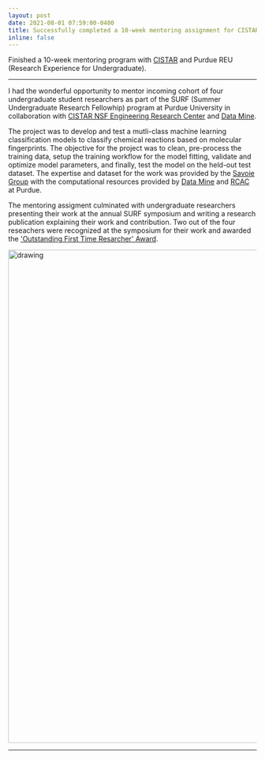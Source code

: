 ```yaml
---
layout: post
date: 2021-08-01 07:59:00-0400
title: Successfully completed a 10-week mentoring assignment for CISTAR and Purdue REU
inline: false
---
```


Finished a 10-week mentoring program with [CISTAR](http://cistar.us) and Purdue REU (Research Experience for Undergraduate). 

***

I had the wonderful opportunity to mentor incoming cohort of four undergraduate student researchers as part of the SURF (Summer Undergraduate Research Fellowhip) program at Purdue University in collaboration with [CISTAR NSF Engineering Research Center](http://cistar.us) and [Data Mine](https://datamine.purdue.edu). 

The project was to develop and test a mutli-class machine learning classification models to classify chemical reactions based on molecular fingerprints. The objective for the project was to clean, pre-process the training data, setup the training workflow for the model fitting, validate and optimize model parameters, and finally, test the model on the held-out test dataset. The expertise and dataset for the work was provided by the [Savoie Group](https://engineering.purdue.edu/savoiegroup/) with the computational resources provided by [Data Mine](https://datamine.purdue.edu) and [RCAC](http://rcac.purdue.edu) at Purdue.

The mentoring assigment culminated with undergraduate researchers presenting their work at the annual SURF symposium and writing a research publication explaining their work and contribution. Two out of the four reseachers were recognized at the symposium for their work and awarded the ['Outstanding First Time Resarcher' Award](https://www.facebook.com/CISTAR.ERC/posts/4466608786712134).

<img src="{{ site.baseurl }}/assets/img/SURF.png" alt="drawing" width="1000"/>

***